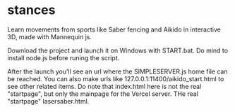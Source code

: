 # stances
Learn movements from sports like Saber fencing and Aikido in interactive 3D, made with Mannequin js.

Download the project and launch it on Windows with START.bat. 
Do mind to install node.js before runing the script. 

After the launch you'll see an url where the SIMPLESERVER.js home file can be reached. You can also make urls like 127.0.0.1:11400/aikido_start.html to see other related items.
Do note that index.html here is not the real "startpage", but only the mainpage for the Vercel server. THe real "startpage" lasersaber.html.
